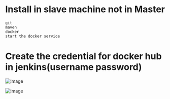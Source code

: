 # Install in slave machine not in Master
    git
    maven
    docker
    start the docker service
    
# Create the credential for docker hub in jenkins(username password)

![image](https://user-images.githubusercontent.com/54719289/108412825-48d80980-7250-11eb-8ac7-c699b199d6cd.png)


![image](https://user-images.githubusercontent.com/54719289/108413535-272b5200-7251-11eb-9ec7-6ffb426c28e2.png)
